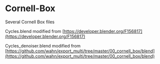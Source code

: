 # Cornell-Box
Several Cornell Box files

Cycles.blend modified from [https://developer.blender.org/F156817](https://developer.blender.org/F156817)

Cycles_denoiser.blend modified from [https://github.com/wahn/export_multi/tree/master/00_cornell_box/blend](https://github.com/wahn/export_multi/tree/master/00_cornell_box/blend)